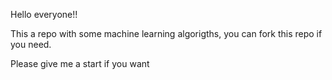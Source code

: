 Hello everyone!!

This a repo with some machine learning algorigths, you can fork this repo if you need.

Please give me a start if you want
